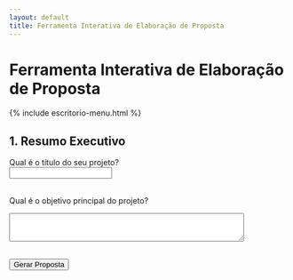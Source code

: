 ```yaml
---
layout: default
title: Ferramenta Interativa de Elaboração de Proposta
---
```


# Ferramenta Interativa de Elaboração de Proposta

{% include escritorio-menu.html %}

<div id="propostaForm">
  <h2>1. Resumo Executivo</h2>
  <label for="tituloProjeto">Qual é o título do seu projeto?</label><br>
  <input type="text" id="tituloProjeto" name="tituloProjeto"><br><br>

  <label for="objetivoPrincipal">Qual é o objetivo principal do projeto?</label><br>
  <textarea id="objetivoPrincipal" name="objetivoPrincipal" rows="3" cols="50"></textarea><br><br>

  <button type="button" onclick="gerarProposta()">Gerar Proposta</button>
</div>

<div id="propostaGerada" style="display:none;">
  <h2>Proposta Gerada</h2>
  <div id="conteudoProposta"></div>
  <button onclick="imprimirProposta()">Imprimir Proposta</button>
</div>

<script>
function gerarProposta() {
  var proposta = document.getElementById('conteudoProposta');
  var html = '<h1>' + document.getElementById('tituloProjeto').value + '</h1>';
  html += '<p><strong>Objetivo Principal:</strong> ' + document.getElementById('objetivoPrincipal').value + '</p>';
  proposta.innerHTML = html;
  document.getElementById('propostaGerada').style.display = 'block';
}

function imprimirProposta() {
  var conteudo = document.getElementById('conteudoProposta').innerHTML;
  var janelaImprimir = window.open('', '', 'width=800,height=600');
  janelaImprimir.document.write('<html><head><title>Proposta de Projeto</title></head><body>');
  janelaImprimir.document.write(conteudo);
  janelaImprimir.document.write('</body></html>');
  janelaImprimir.document.close();
  janelaImprimir.print();
}
</script>
